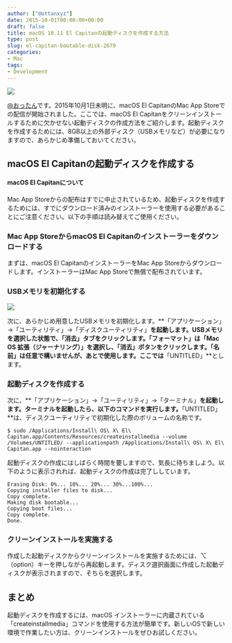 ```yaml
---
author: ["@ottanxyz"]
date: 2015-10-01T00:00:00+00:00
draft: false
title: macOS 10.11 El Capitanの起動ディスクを作成する方法
type: post
slug: el-capitan-bootable-disk-2679
categories:
- Mac
tags:
- Development
---
```


![](/uploads/2015/10/151001-560d326d553bd.jpg)






[@おったん](https://twitter.com/ottanxyz)です。2015年10月1日未明に、macOS El CapitanのMac App Storeでの配信が開始されました。ここでは、macOS El Capitanをクリーンインストールするために欠かせない起動ディスクの作成方法をご紹介します。起動ディスクを作成するためには、8GB以上の外部ディスク（USBメモリなど）が必要になりますので、あらかじめ準備しておいてください。





## macOS El Capitanの起動ディスクを作成する








#### macOS El Capitanについて




Mac App Storeからの配布はすでに中止されているため、起動ディスクを作成するためには、すでにダウンロード済みのインストーラーを使用する必要があることにご注意ください。以下の手順は読み替えてご使用ください。








### Mac App StoreからmacOS El Capitanのインストーラーをダウンロードする





まずは、macOS El CapitanのインストーラーをMac App Storeからダウンロードします。インストーラーはMac App Storeで無償で配布されています。





### USBメモリを初期化する





![](/uploads/2015/10/151004-561090195c83c.png)






次に、あらかじめ用意したUSBメモリを初期化します。**「アプリケーション」→「ユーティリティ」→「ディスクユーティリティ」**を起動します。USBメモリを選択した状態で、「消去」タブをクリックします。「フォーマット」は「Mac OS 拡張（ジャーナリング）」を選択し、「消去」ボタンをクリックします。「名前」は任意で構いませんが、あとで使用します。ここでは**「UNTITLED」**とします。





### 起動ディスクを作成する





次に、**「アプリケーション」→「ユーティリティ」→「ターミナル」**を起動します。ターミナルを起動したら、以下のコマンドを実行します。**「UNTITLED」**は、ディスクユーティリティで初期化した際のボリュームの名称です。




    
    $ sudo /Applications/Install\ OS\ X\ El\ Capitan.app/Contents/Resources/createinstallmedia --volume /Volumes/UNTITLED/ --applicationpath /Applications/Install\ OS\ X\ El\ Capitan.app --nointeraction





起動ディスクの作成にはしばらく時間を要しますので、気長に待ちましよう。以下のように表示されれば、起動ディスクの作成は完了ししています。




    
    Erasing Disk: 0%... 10%... 20%... 30%...100%...
    Copying installer files to disk...
    Copy complete.
    Making disk bootable...
    Copying boot files...
    Copy complete.
    Done.





### クリーンインストールを実施する





作成した起動ディスクからクリーンインストールを実施するためには、⌥（option）キーを押しながら再起動します。ディスク選択画面に作成した起動ディスクが表示されますので、そちらを選択します。





## まとめ





起動ディスクを作成するには、macOS インストーラーに内蔵されている「createinstallmedia」コマンドを使用する方法が簡単です。新しいOSで新しい環境で作業したい方は、クリーンインストールをぜひお試しください。
